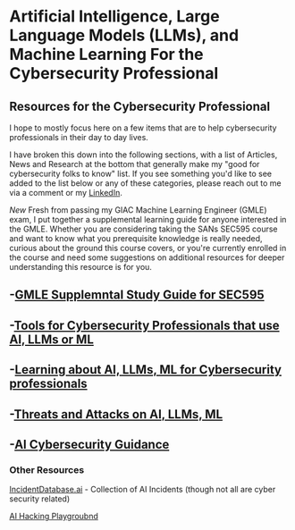 # Artificial Intelligence, Large Language Models (LLMs), and Machine Learning For the Cybersecurity Professional
## Resources for the Cybersecurity Professional
I hope to mostly focus here on a few items that are to help cybersecurity professionals in their day to day lives.

I have broken this down into the following sections, with a list of Articles, News and Research at the bottom that generally make my "good for cybersecurity folks to know" list. If you see something you'd like to see added to the list below or any of these categories, please reach out to me via a comment or my [LinkedIn](https://www.linkedin.com/in/cybershujin/).

*New* Fresh from passing my GIAC Machine Learning Engineer (GMLE) exam, I put together a supplemental learning guide for anyone interested in the GMLE. Whether you are considering taking the SANs SEC595 course and want to know what you prerequisite knowledge is really needed, curious about the ground this course covers, or you're currently enrolled in the course and need some suggestions on additional resources for deeper understanding this resource is for you.

## -[GMLE Supplemntal Study Guide for SEC595](https://github.com/cybershujin/AI-for-Cybersecurity/blob/main/GMLE/Supplemental%20Learning%20Guide%20for%20GMLE.md)

## -[Tools for Cybersecurity Professionals that use AI, LLMs or ML](https://github.com/cybershujin/AI-and-ML-for-Cybersecurity/tree/main/AI%20Tools%20for%20Cybersecurity%20Professionals)

## -[Learning about AI, LLMs, ML for Cybersecurity professionals](https://github.com/cybershujin/AI-and-ML-for-Cybersecurity/tree/main/Learning)

## -[Threats and Attacks on AI, LLMs, ML](https://github.com/cybershujin/AI-and-ML-for-Cybersecurity/tree/main/Threats%20and%20Attacks%20on%20AI%20and%20ML)

## -[AI Cybersecurity Guidance](https://github.com/cybershujin/AI-and-ML-for-Cybersecurity/tree/main/AI%20Cybersecurity%20Guidance)

### Other Resources
[IncidentDatabase.ai](https://incidentdatabase.ai/apps/incidents/) -  Collection of AI Incidents (though not all are cyber security related) 

[AI Hacking Playgroubnd](https://crucible.dreadnode.io/)
